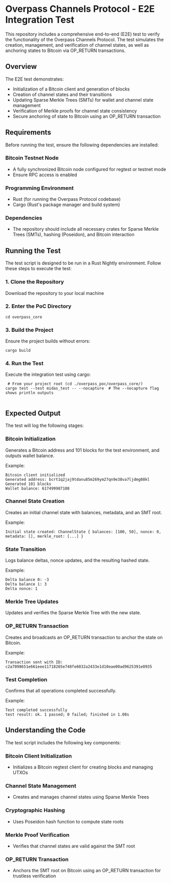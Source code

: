# Overpass Channels Protocol - E2E Integration Test

This repository includes a comprehensive end-to-end (E2E) test to verify the functionality of the Overpass Channels Protocol. The test simulates the creation, management, and verification of channel states, as well as anchoring states to Bitcoin via OP_RETURN transactions.

## Overview

The E2E test demonstrates:

- Initialization of a Bitcoin client and generation of blocks
- Creation of channel states and their transitions
- Updating Sparse Merkle Trees (SMTs) for wallet and channel state management
- Verification of Merkle proofs for channel state consistency
- Secure anchoring of state to Bitcoin using an OP_RETURN transaction

## Requirements

Before running the test, ensure the following dependencies are installed:

### Bitcoin Testnet Node

- A fully synchronized Bitcoin node configured for regtest or testnet mode
- Ensure RPC access is enabled

### Programming Environment

- Rust (for running the Overpass Protocol codebase)
- Cargo (Rust's package manager and build system)

### Dependencies

- The repository should include all necessary crates for Sparse Merkle Trees (SMTs), hashing (Poseidon), and Bitcoin interaction

## Running the Test

The test script is designed to be run in a Rust Nightly environment. Follow these steps to execute the test:

### 1. Clone the Repository

Download the repository to your local machine

### 2. Enter the PoC Directory

```
cd overpass_core
```

### 3. Build the Project

Ensure the project builds without errors:

```
cargo build
```

### 4. Run the Test

Execute the integration test using cargo:

```
 # From your project root (cd ./overpass_poc/overpass_core/)
cargo test --test midas_test -- --nocapture  # The --nocapture flag shows println outputs


```

## Expected Output

The test will log the following stages:

### Bitcoin Initialization

Generates a Bitcoin address and 101 blocks for the test environment, and outputs wallet balance.

Example:

```
Bitcoin client initialized
Generated address: bcrt1q2jaj9tdanu85m269ym27qn9e38va7ljdmg08kl
Generated 101 blocks
Wallet balance: 617499987108
```

### Channel State Creation

Creates an initial channel state with balances, metadata, and an SMT root.

Example:

```
Initial state created: ChannelState { balances: [100, 50], nonce: 0, metadata: [], merkle_root: [...] }
```

### State Transition

Logs balance deltas, nonce updates, and the resulting hashed state.

Example:

```
Delta balance 0: -3
Delta balance 1: 3
Delta nonce: 1
```

### Merkle Tree Updates

Updates and verifies the Sparse Merkle Tree with the new state.

### OP_RETURN Transaction

Creates and broadcasts an OP_RETURN transaction to anchor the state on Bitcoin.

Example:

```
Transaction sent with ID: c2a7098651e661eee11718265e748fe6032a2433e1d10eae00ad9625391e0935
```

### Test Completion

Confirms that all operations completed successfully.

Example:

```
Test completed successfully
test result: ok. 1 passed; 0 failed; finished in 1.08s
```

## Understanding the Code

The test script includes the following key components:

### Bitcoin Client Initialization

- Initializes a Bitcoin regtest client for creating blocks and managing UTXOs

### Channel State Management

- Creates and manages channel states using Sparse Merkle Trees

### Cryptographic Hashing

- Uses Poseidon hash function to compute state roots

### Merkle Proof Verification

- Verifies that channel states are valid against the SMT root

### OP_RETURN Transaction

- Anchors the SMT root on Bitcoin using an OP_RETURN transaction for trustless verification
